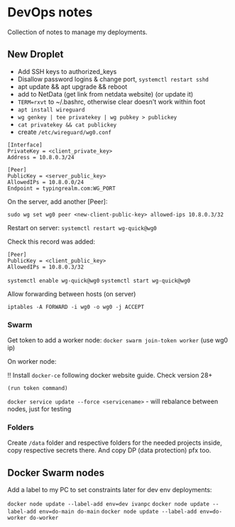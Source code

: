 # DevOps notes

Collection of notes to manage my deployments.

## New Droplet

- Add SSH keys to authorized_keys
- Disallow password logins & change port, `systemctl restart sshd`
- apt update && apt upgrade && reboot
- add to NetData (get link from netdata website) (or update it)
- `TERM=rxvt` to ~/.bashrc, otherwise clear doesn't work within foot
- `apt install wireguard`
- `wg genkey | tee privatekey | wg pubkey > publickey`
- `cat privatekey && cat publickey`
- create `/etc/wireguard/wg0.conf`

```
[Interface]
PrivateKey = <client_private_key>
Address = 10.8.0.3/24

[Peer]
PublicKey = <server_public_key>
AllowedIPs = 10.8.0.0/24
Endpoint = typingrealm.com:WG_PORT
```

On the server, add another [Peer]:

`sudo wg set wg0 peer <new-client-public-key> allowed-ips 10.8.0.3/32`

Restart on server:
`systemctl restart wg-quick@wg0`

Check this record was added:
```
[Peer]
PublicKey = <client_public_key>
AllowedIPs = 10.8.0.3/32
```

`systemctl enable wg-quick@wg0`
`systemctl start wg-quick@wg0`

Allow forwarding between hosts (on server)

`iptables -A FORWARD -i wg0 -o wg0 -j ACCEPT`

### Swarm

Get token to add a worker node:
`docker swarm join-token worker` (use wg0 ip)

On worker node:

!! Install `docker-ce` following docker website guide.
Check version 28+

`(run token command)`

`docker service update --force <servicename>` - will rebalance between nodes, just for testing

### Folders

Create `/data` folder and respective folders for the needed projects inside, copy respective secrets there.
And copy DP (data protection) pfx too.

## Docker Swarm nodes

Add a label to my PC to set constraints later for dev env deployments:

`docker node update --label-add env=dev ivanpc`
`docker node update --label-add env=do-main do-main`
`docker node update --label-add env=do-worker do-worker`
